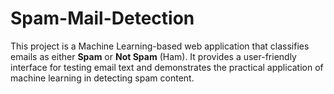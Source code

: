 # Spam-Mail-Detection

This project is a Machine Learning-based web application that classifies emails as either **Spam** or **Not Spam** (Ham). It provides a user-friendly interface for testing email text and demonstrates the practical application of machine learning in detecting spam content.
